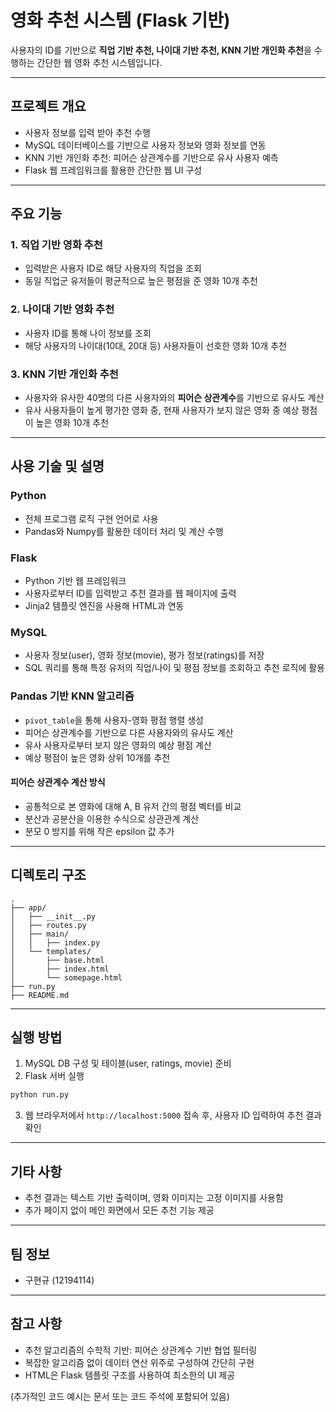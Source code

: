 # 영화 추천 시스템 (Flask 기반)

사용자의 ID를 기반으로 **직업 기반 추천, 나이대 기반 추천, KNN 기반 개인화 추천**을 수행하는 간단한 웹 영화 추천 시스템입니다.

---

## 프로젝트 개요
- 사용자 정보를 입력 받아 추천 수행
- MySQL 데이터베이스를 기반으로 사용자 정보와 영화 정보를 연동
- KNN 기반 개인화 추천: 피어슨 상관계수를 기반으로 유사 사용자 예측
- Flask 웹 프레임워크를 활용한 간단한 웹 UI 구성

---

## 주요 기능

### 1. 직업 기반 영화 추천
- 입력받은 사용자 ID로 해당 사용자의 직업을 조회
- 동일 직업군 유저들이 평균적으로 높은 평점을 준 영화 10개 추천

### 2. 나이대 기반 영화 추천
- 사용자 ID를 통해 나이 정보를 조회
- 해당 사용자의 나이대(10대, 20대 등) 사용자들이 선호한 영화 10개 추천

### 3. KNN 기반 개인화 추천
- 사용자와 유사한 40명의 다른 사용자와의 **피어슨 상관계수**를 기반으로 유사도 계산
- 유사 사용자들이 높게 평가한 영화 중, 현재 사용자가 보지 않은 영화 중 예상 평점이 높은 영화 10개 추천

---

## 사용 기술 및 설명

### Python
- 전체 프로그램 로직 구현 언어로 사용
- Pandas와 Numpy를 활용한 데이터 처리 및 계산 수행

### Flask
- Python 기반 웹 프레임워크
- 사용자로부터 ID를 입력받고 추천 결과를 웹 페이지에 출력
- Jinja2 템플릿 엔진을 사용해 HTML과 연동

### MySQL
- 사용자 정보(user), 영화 정보(movie), 평가 정보(ratings)를 저장
- SQL 쿼리를 통해 특정 유저의 직업/나이 및 평점 정보를 조회하고 추천 로직에 활용

### Pandas 기반 KNN 알고리즘
- `pivot_table`을 통해 사용자-영화 평점 행렬 생성
- 피어슨 상관계수를 기반으로 다른 사용자와의 유사도 계산
- 유사 사용자로부터 보지 않은 영화의 예상 평점 계산
- 예상 평점이 높은 영화 상위 10개를 추천

#### 피어슨 상관계수 계산 방식
- 공통적으로 본 영화에 대해 A, B 유저 간의 평점 벡터를 비교
- 분산과 공분산을 이용한 수식으로 상관관계 계산
- 분모 0 방지를 위해 작은 epsilon 값 추가

---

## 디렉토리 구조
```
.
├── app/
│   ├── __init__.py
│   ├── routes.py
│   ├── main/
│   │   ├── index.py
│   └── templates/
│       ├── base.html
│       ├── index.html
│       └── somepage.html
├── run.py
├── README.md
```

---

## 실행 방법
1. MySQL DB 구성 및 테이블(user, ratings, movie) 준비
2. Flask 서버 실행
```bash
python run.py
```
3. 웹 브라우저에서 `http://localhost:5000` 접속 후, 사용자 ID 입력하여 추천 결과 확인

---

## 기타 사항
- 추천 결과는 텍스트 기반 출력이며, 영화 이미지는 고정 이미지를 사용함
- 추가 페이지 없이 메인 화면에서 모든 추천 기능 제공

---

## 팀 정보
- 구현규 (12194114)

---

## 참고 사항
- 추천 알고리즘의 수학적 기반: 피어슨 상관계수 기반 협업 필터링
- 복잡한 알고리즘 없이 데이터 연산 위주로 구성하여 간단히 구현
- HTML은 Flask 템플릿 구조를 사용하여 최소한의 UI 제공

(추가적인 코드 예시는 문서 또는 코드 주석에 포함되어 있음)


